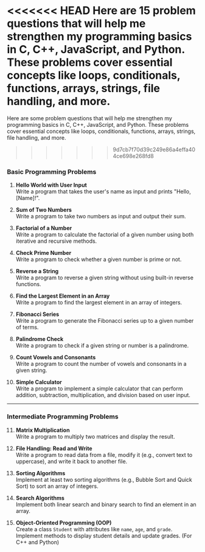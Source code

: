 <<<<<<< HEAD
Here are 15 problem questions that will help me strengthen my programming basics in C, C++, JavaScript, and Python. These problems cover essential concepts like loops, conditionals, functions, arrays, strings, file handling, and more.
=======
Here are some problem questions that will help me strengthen my programming basics in C, C++, JavaScript, and Python. These problems cover essential concepts like loops, conditionals, functions, arrays, strings, file handling, and more.
>>>>>>> 9d7cb7f70d39c249e86a4effa404ce698e268fd8

### **Basic Programming Problems**

1. **Hello World with User Input**  
   Write a program that takes the user's name as input and prints "Hello, [Name]!".

2. **Sum of Two Numbers**  
   Write a program to take two numbers as input and output their sum.

3. **Factorial of a Number**  
   Write a program to calculate the factorial of a given number using both iterative and recursive methods.

4. **Check Prime Number**  
   Write a program to check whether a given number is prime or not.

5. **Reverse a String**  
   Write a program to reverse a given string without using built-in reverse functions.

6. **Find the Largest Element in an Array**  
   Write a program to find the largest element in an array of integers.

7. **Fibonacci Series**  
   Write a program to generate the Fibonacci series up to a given number of terms.

8. **Palindrome Check**  
   Write a program to check if a given string or number is a palindrome.

9. **Count Vowels and Consonants**  
   Write a program to count the number of vowels and consonants in a given string.

10. **Simple Calculator**  
    Write a program to implement a simple calculator that can perform addition, subtraction, multiplication, and division based on user input.

---

### **Intermediate Programming Problems**

11. **Matrix Multiplication**  
    Write a program to multiply two matrices and display the result.

12. **File Handling: Read and Write**  
    Write a program to read data from a file, modify it (e.g., convert text to uppercase), and write it back to another file.

13. **Sorting Algorithms**  
    Implement at least two sorting algorithms (e.g., Bubble Sort and Quick Sort) to sort an array of integers.

14. **Search Algorithms**  
    Implement both linear search and binary search to find an element in an array.

15. **Object-Oriented Programming (OOP)**  
    Create a class `Student` with attributes like `name`, `age`, and `grade`. Implement methods to display student details and update grades. (For C++ and Python)
